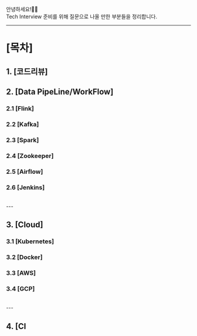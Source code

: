 안녕하세요!👩‍🏫  
Tech Interview 준비를 위해 질문으로 나올 만한 부분들을 정리합니다.  

---

# [목차]

## 1. [코드리뷰]

## 2. [Data PipeLine/WorkFlow]
### 2.1 [Flink]
### 2.2 [Kafka]
### 2.3 [Spark]
### 2.4 [Zookeeper]
### 2.5 [Airflow]
### 2.6 [Jenkins]

<br>
---

## 3. [Cloud]
### 3.1 [Kubernetes]
### 3.2 [Docker]
### 3.3 [AWS]
### 3.4 [GCP]

<br>
---

## 4. [CI

